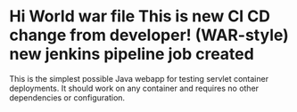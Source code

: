 Hi World war file This is new CI CD change from developer! (WAR-style)
new jenkins pipeline job created 
===============

This is the simplest possible Java webapp for testing servlet container deployments.  It should work on any container and requires no other dependencies or configuration.
